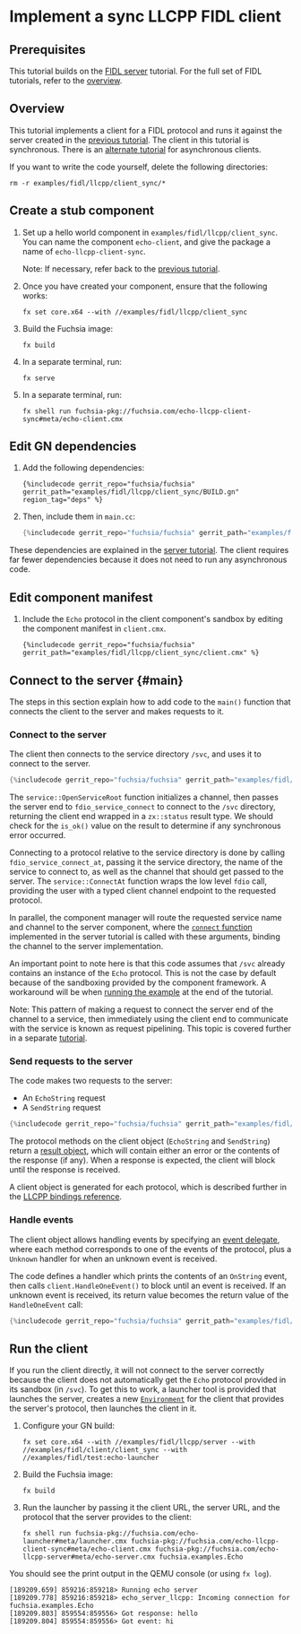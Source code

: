 # Implement a sync LLCPP FIDL client

<!-- <<../../common/client/overview.md>> -->

## Prerequisites

This tutorial builds on the [FIDL server][server-tut] tutorial. For the
full set of FIDL tutorials, refer to the [overview][overview].

## Overview

This tutorial implements a client for a FIDL protocol and runs it
against the server created in the [previous tutorial][server-tut]. The client in
this tutorial is synchronous. There is an [alternate tutorial][async-client] for
asynchronous clients.

If you want to write the code yourself, delete the following directories:

```
rm -r examples/fidl/llcpp/client_sync/*
```

## Create a stub component

1. Set up a hello world component in `examples/fidl/llcpp/client_sync`.
   You can name the component `echo-client`, and give the package a name of
   `echo-llcpp-client-sync`.

   Note: If necessary, refer back to the [previous tutorial][server-tut].

1. Once you have created your component, ensure that the following works:

   ```
   fx set core.x64 --with //examples/fidl/llcpp/client_sync
   ```

1. Build the Fuchsia image:

   ```
   fx build
   ```

1. In a separate terminal, run:

   ```
   fx serve
   ```

1. In a separate terminal, run:

   ```
   fx shell run fuchsia-pkg://fuchsia.com/echo-llcpp-client-sync#meta/echo-client.cmx
   ```

## Edit GN dependencies

1. Add the following dependencies:

   ```gn
   {%includecode gerrit_repo="fuchsia/fuchsia" gerrit_path="examples/fidl/llcpp/client_sync/BUILD.gn" region_tag="deps" %}
   ```

1. Then, include them in `main.cc`:

   ```cpp
   {%includecode gerrit_repo="fuchsia/fuchsia" gerrit_path="examples/fidl/llcpp/client_sync/main.cc" region_tag="includes" %}
   ```

These dependencies are explained in the [server tutorial][server-tut]. The
client requires far fewer dependencies because it does not need to run any
asynchronous code.

## Edit component manifest

1. Include the `Echo` protocol in the client component's sandbox by
   editing the component manifest in `client.cmx`.

   ```cmx
   {%includecode gerrit_repo="fuchsia/fuchsia" gerrit_path="examples/fidl/llcpp/client_sync/client.cmx" %}
   ```

## Connect to the server {#main}

The steps in this section explain how to add code to the `main()` function
that connects the client to the server and makes requests to it.

### Connect to the server

The client then connects to the service directory `/svc`, and uses it to connect
to the server.

```cpp
{%includecode gerrit_repo="fuchsia/fuchsia" gerrit_path="examples/fidl/llcpp/client_sync/main.cc" region_tag="main" highlight="2,3,4,5,6,8,9,10" %}
```

The `service::OpenServiceRoot` function initializes a channel, then passes the
server end to `fdio_service_connect` to connect to the `/svc` directory,
returning the client end wrapped in a `zx::status` result type. We should check
for the `is_ok()` value on the result to determine if any synchronous error
occurred.

Connecting to a protocol relative to the service directory is done by calling
`fdio_service_connect_at`, passing it the service directory, the name of the
service to connect to, as well as the channel that should get passed to the
server. The `service::ConnectAt` function wraps the low level `fdio` call,
providing the user with a typed client channel endpoint to the requested
protocol.

In parallel, the component manager will route the requested service name and
channel to the server component, where the [`connect` function][server-handler]
implemented in the server tutorial is called with these arguments, binding the
channel to the server implementation.

An important point to note here is that this code assumes that `/svc` already
contains an instance of the `Echo` protocol. This is not the case by default
because of the sandboxing provided by the component framework. A workaround will
be when [running the example](#run) at the end of the tutorial.

Note: This pattern of making a request to connect the server end of the channel
to a service, then immediately using the client end to communicate with the
service is known as request pipelining. This topic is covered further in a
separate [tutorial][pipelining-tut].

### Send requests to the server

The code makes two requests to the server:

* An `EchoString` request
* A `SendString` request

```cpp
{%includecode gerrit_repo="fuchsia/fuchsia" gerrit_path="examples/fidl/llcpp/client_sync/main.cc" region_tag="main" highlight="12,13,16,17,18,19,20,24,25,26,27" %}
```

The protocol methods on the client object (`EchoString` and `SendString`) return
a [result object][resultof], which will contain either an error or the contents
of the response (if any). When a response is expected, the client will block
until the response is received.

A client object is generated for each protocol, which is described further in
the [LLCPP bindings reference][sync-client].

### Handle events

The client object allows handling events by specifying an
[event delegate][event-handlers], where each method corresponds to one of the
events of the protocol, plus a `Unknown` handler for when an unknown event
is received.

The code defines a handler which prints the contents of an `OnString` event,
then calls `client.HandleOneEvent()` to block until an event is received. If an
unknown event is received, its return value becomes the return value of the
`HandleOneEvent` call:

```cpp
{%includecode gerrit_repo="fuchsia/fuchsia" gerrit_path="examples/fidl/llcpp/client_sync/main.cc" region_tag="main" highlight="29,30,31,32,33,34,35,36,37,38,39,41,42,43,44" %}
```

## Run the client

If you run the client directly, it will not connect to the server correctly
because the client does not automatically get the `Echo` protocol provided in
its sandbox (in `/svc`). To get this to work, a launcher tool is provided
that launches the server, creates a new [`Environment`][environment] for
the client that provides the server's protocol, then launches the client in it.

1. Configure your GN build:

   ```
   fx set core.x64 --with //examples/fidl/llcpp/server --with
   //examples/fidl/client/client_sync --with //examples/fidl/test:echo-launcher
   ```

2. Build the Fuchsia image:

   ```
   fx build
   ```

3. Run the launcher by passing it the client URL, the server URL, and
   the protocol that the server provides to the client:

   ```
   fx shell run fuchsia-pkg://fuchsia.com/echo-launcher#meta/launcher.cmx fuchsia-pkg://fuchsia.com/echo-llcpp-client-sync#meta/echo-client.cmx fuchsia-pkg://fuchsia.com/echo-llcpp-server#meta/echo-server.cmx fuchsia.examples.Echo
   ```

You should see the print output in the QEMU console (or using `fx log`).

```
[189209.659] 859216:859218> Running echo server
[189209.778] 859216:859218> echo_server_llcpp: Incoming connection for fuchsia.examples.Echo
[189209.803] 859554:859556> Got response: hello
[189209.804] 859554:859556> Got event: hi
```
<!-- xrefs -->
[server-tut]: /docs/development/languages/fidl/tutorials/llcpp/basics/server.md
[server-handler]: /docs/development/languages/fidl/tutorials/llcpp/basics/server.md#server-handler
[async-client]: /docs/development/languages/fidl/tutorials/llcpp/basics/client.md
[overview]: /docs/development/languages/fidl/tutorials/overview.md
[environment]: /docs/concepts/components/v2/environments.md
[pipelining-tut]: /docs/development/languages/fidl/tutorials/llcpp/topics/request-pipelining.md
[resultof]: /docs/reference/fidl/bindings/llcpp-bindings.md#resultof
[sync-client]: /docs/reference/fidl/bindings/llcpp-bindings.md#sync-client
[event-handlers]: /docs/reference/fidl/bindings/llcpp-bindings.md#events
